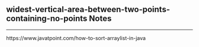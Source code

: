 <h2>widest-vertical-area-between-two-points-containing-no-points Notes</h2><hr>https://www.javatpoint.com/how-to-sort-arraylist-in-java